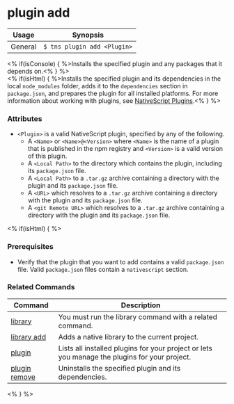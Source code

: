 plugin add 
==========

Usage | Synopsis
------|-------
General | `$ tns plugin add <Plugin>`

<% if(isConsole) { %>Installs the specified plugin and any packages that it depends on.<% } %>  
<% if(isHtml) { %>Installs the specified plugin and its dependencies in the local `node_modules` folder, adds it to the `dependencies` section in `package.json`, and prepares the plugin for all installed platforms. For more information about working with plugins, see [NativeScript Plugins](https://github.com/NativeScript/nativescript-cli/PLUGINS.md).<% } %>

### Attributes

* `<Plugin>` is a valid NativeScript plugin, specified by any of the following.
    * A `<Name>` or `<Name>@<Version>` where `<Name>` is the name of a plugin that is published in the npm registry and `<Version>` is a valid version of this plugin.
    * A `<Local Path>` to the directory which contains the plugin, including its `package.json` file.
    * A `<Local Path>` to a `.tar.gz` archive containing a directory with the plugin and its `package.json` file.
    * A `<URL>` which resolves to a `.tar.gz` archive containing a directory with the plugin and its `package.json` file.
    * A `<git Remote URL>` which resolves to a `.tar.gz` archive containing a directory with the plugin and its `package.json` file.

<% if(isHtml) { %>
### Prerequisites

* Verify that the plugin that you want to add contains a valid `package.json` file. Valid `package.json` files contain a `nativescript` section.

### Related Commands

Command | Description
----------|----------
[library](library.html) | You must run the library command with a related command.
[library add](library-add.html) | Adds a native library to the current project.
[plugin](plugin.html) | Lists all installed plugins for your project or lets you manage the plugins for your project.
[plugin remove](plugin-remove.html) | Uninstalls the specified plugin and its dependencies.
<% } %>